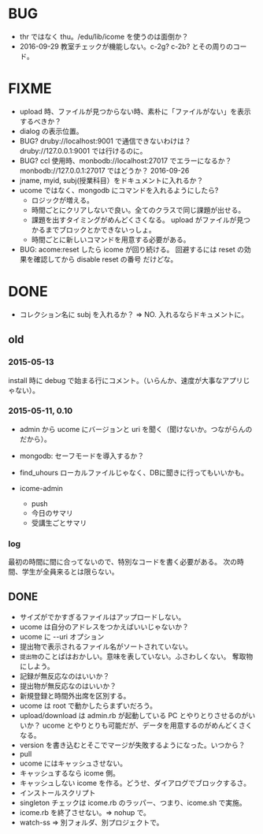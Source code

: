 # BUG

* thr ではなく thu。/edu/lib/icome を使うのは面倒か？
* 2016-09-29 教室チェックが機能しない。c-2g? c-2b? とその周りのコード。

# FIXME

* upload 時、ファイルが見つからない時、素朴に「ファイルがない」を表示するべきか？
* dialog の表示位置。
* BUG? druby://localhost:9001 で通信できないわけは？
  druby://127.0.0.1:9001 では行けるのに。
* BUG? ccl 使用時、monbodb://localhost:27017 でエラーになるか？
  monbodb://127.0.0.1:27017 ではどうか？ 2016-09-26
* jname, myid, subj(授業科目）をドキュメントに入れるか？
* ucome ではなく、mongodb にコマンドを入れるようにしたら?
    + ロジックが増える。
    + 時間ごとにクリアしないで良い。全てのクラスで同じ課題が出せる。
    - 課題を出すタイミングがめんどくさくなる。
      upload がファイルが見つかるまでブロックとかできないっしょ。
    - 時間ごとに新しいコマンドを用意する必要がある。
* BUG: acome:reset したら icome が回り続ける。
  回避するには reset の効果を確認してから
  disable reset の番号
  だけどな。

# DONE

* コレクション名に subj を入れるか？
  => NO. 入れるならドキュメントに。

## old

### 2015-05-13

install 時に debug で始まる行にコメント。（いらんか、速度が大事なアプリじゃない）。

### 2015-05-11, 0.10

* admin から ucome にバージョンと uri を聞く（聞けないか。つながらんのだから）。

* mongodb: セーフモードを導入するか？

* find_uhours
  ローカルファイルじゃなく、DBに聞きに行ってもいいかも。

* icome-admin
  * push
  * 今日のサマリ
  * 受講生ごとサマリ

### log

最初の時間に間に合ってないので、特別なコードを書く必要がある。
次の時間、学生が全員来るとは限らない。

## DONE

* サイズがでかすぎるファイルはアップロードしない。
* ucome は自分のアドレスをつかえばいいじゃないか？
* ucome に --uri オプション
* 提出物で表示されるファイル名がソートされていない。
* `提出物`のことばはおかしい。意味を表していない。ふさわしくない。
  奪取物にしよう。
* 記録が無反応なのはいいか？
* 提出物が無反応なのはいいか？
* 新規登録と時間外出席を区別する。
* ucome は root で動かしたらまずいだろう。
* upload/download は admin.rb が起動している PC とやりとりさせるのがいいか？
  ucome とやりとりも可能だが、データを用意するのがめんどくさくなる。
* version を書き込むとそこでマージが失敗するようになった。いつから？
* pull
* ucome にはキャッシュさせない。
* キャッシュするなら icome 側。
* キャッシュしない icome を作る。どうせ、ダイアログでブロックするさ。
* インストールスクリプト
* singleton チェックは icome.rb のラッパー、つまり、icome.sh で実施。
* icome.rb を終了させない。=> nohup で。
* watch-ss => 別フォルダ、別プロジェクトで。

